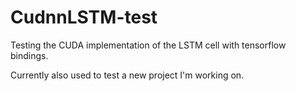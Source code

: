 # CudnnLSTM-test
Testing the CUDA implementation of the LSTM cell with tensorflow bindings.

Currently also used to test a new project I'm working on. 
